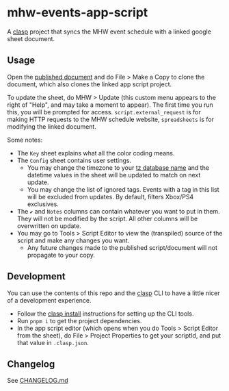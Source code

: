 # mhw-events-app-script

A [clasp](https://github.com/google/clasp) project that syncs the MHW event schedule with a linked google sheet document.

## Usage

Open the [published document](https://docs.google.com/spreadsheets/d/1HMNO6UaqLXtqtt7uj-yYb5oR1IxUf34H7b-IOfZta_w/edit?usp=sharing) and do File > Make a Copy to clone the document, which also clones the linked app script project.

To update the sheet, do MHW > Update (this custom menu appears to the right of "Help", and may take a moment to appear). The first time you run this, you will be prompted for access. `script.external_request` is for making HTTP requests to the MHW schedule website, `spreadsheets` is for modifying the linked document.

Some notes:

- The `Key` sheet explains what all the color coding means.
- The `Config` sheet contains user settings.
  - You may change the timezone to your [tz database name](https://en.wikipedia.org/wiki/List_of_tz_database_time_zones) and the datetime values in the sheet will be updated to match on next update.
  - You may change the list of ignored tags. Events with a tag in this list will be excluded from updates. By default, filters Xbox/PS4 exclusives.
- The `✔` and `Notes` columns can contain whatever you want to put in them. They will not be modified by the script. All other columns will be overwritten on update.
- You may go to Tools > Script Editor to view the (transpiled) source of the script and make any changes you want.
  - Any future changes made to the published script/document will not propagate to your copy.

## Development

You can use the contents of this repo and the [clasp](https://github.com/google/clasp) CLI to have a little nicer of a development experience.

- Follow the [clasp install](https://github.com/google/clasp#install) instructions for setting up the CLI tools.
- Run `pnpm i` to get the project dependencies.
- In the app script editor (which opens when you do Tools > Script Editor from the sheet), do File > Project Properties to get your scriptId, and put that value in `.clasp.json`.

## Changelog

See [CHANGELOG.md](./CHANGELOG.md)
